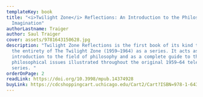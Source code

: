 ```yaml
---
templateKey: book
title: "<i>Twilight Zone</i> Reflections: An Introduction to the Philosophical
  Imagination"
authorLastname: Traiger
author: Saul Traiger
cover: assets/9781643150628.jpg
description: "Twilight Zone Reflections is the first book of its kind to explore
  the entirety of The Twilight Zone (1959–1964) as a series. It acts as both an
  introduction to the field of philosophy and as a complete guide to the
  philosophical issues illustrated throughout the original 1959–64 television
  series. "
orderOnPage: 2
readLink: https://doi.org/10.3998/mpub.14374928
buyLink: https://cdcshoppingcart.uchicago.edu/Cart2/Cart?ISBN=978-1-64315-062-8&PRESS=lever
---
```

